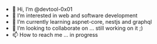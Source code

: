 - 👋 Hi, I’m @devtool-0x01
- 👀 I’m interested in web and software development
- 🌱 I’m currently learning aspnet-core, nestjs and graphql
- 💞️ I’m looking to collaborate on ... still working on it ;)
- 📫 How to reach me ... in progress

<!---
devtool-0x01/devtool-0x01 is a ✨ special ✨ repository because its `README.md` (this file) appears on your GitHub profile.
You can click the Preview link to take a look at your changes.
--->
